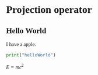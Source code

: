 <font face="CMU Serif">

# Projection operator

## Hello World

I have a apple.

```Python
print("helloWorld")
```

$E=mc^2$

</font>